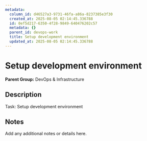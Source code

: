 ```yaml
---
metadata:
  column_id: d46527a3-9731-46fa-a86a-8237385e3f30
  created_at: 2025-08-05 02:14:45.336788
  id: 0ef5d217-6350-4f28-9849-640476202c57
  metadata: {}
  parent_id: devops-work
  title: Setup development environment
  updated_at: 2025-08-05 02:14:45.336788
---
```


# Setup development environment

**Parent Group:** DevOps & Infrastructure

## Description
Task: Setup development environment

## Notes
Add any additional notes or details here.